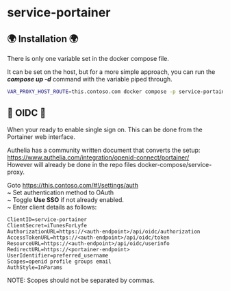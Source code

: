 # service-portainer

## 🌍 Installation 🌍

There is only one variable set in the docker compose file.

It can be set on the host, but for a more simple approach, you can run the **_compose up -d_** command with the variable piped through.

```bash
VAR_PROXY_HOST_ROUTE=this.contoso.com docker compose -p service-portainer -f service-portainer.compose.yml --env-file .env up -d
```

## 🔑 OIDC 🔑

When your ready to enable single sign on. This can be done from the Portainer web interface.

Authelia has a community written document that converts the setup:  
https://www.authelia.com/integration/openid-connect/portainer/  
However will already be done in the repo files docker-compose/service-proxy.

Goto https://this.contoso.com/#!/settings/auth  
~ Set authentication method to OAuth  
~ Toggle **Use SSO** if not already enabled.  
~ Enter client details as follows:

```
ClientID=service-portainer
ClientSecret=iTunesForLyfe
AuthorizationURL=https://<auth-endpoint>/api/oidc/authorization
AccessTokenURL=https://<auth-endpoint>/api/oidc/token
ResourceURL=https://<auth-endpoint>/api/oidc/userinfo
RedirectURL=https://<portainer-endpoint>
UserIdentifier=preferred_username
Scopes=openid profile groups email
AuthStyle=InParams
```

NOTE: Scopes should not be separated by commas.
